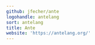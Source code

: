 ```yaml
---
github: jfecher/ante
logohandle: antelang
sort: antelang
title: Ante
website: 'https://antelang.org/'
---
```


